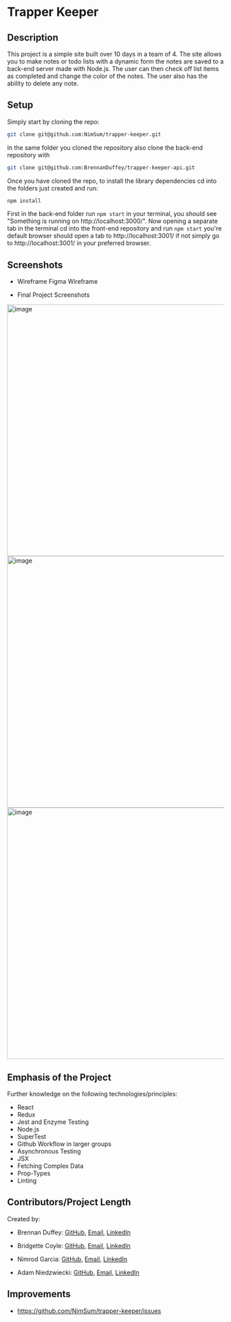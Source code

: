 # Trapper Keeper

## Description

This project is a simple site built over 10 days in a team of 4. The site allows you to make notes or todo lists with a dynamic form the notes are saved to a back-end server made with Node.js. The user can then check off list items as completed and change the color of the notes. The user also has the ability to delete any note.

## Setup

Simply start by cloning the repo:

```bash
git clone git@github.com:NimSum/trapper-keeper.git
```

In the same folder you cloned the repository also clone the back-end repository with 

```bash
git clone git@github.com:BrennanDuffey/trapper-keeper-api.git
```

Once you have cloned the repo, to install the library dependencies cd into the folders just created and run:

```bash
npm install
```

First in the back-end folder run `npm start` in your terminal, you should see "Something is running on http://localhost:3000/".  Now opening a separate tab in the terminal cd into the front-end repository and run `npm start` you're default browser should open a tab to http://localhost:3001/ if not simply go to http://localhost:3001/ in your preferred browser.

## Screenshots

  - Wireframe
<a src="https://www.figma.com/file/U6GeWtdSvzxAjGIRLYceXMnD/TrapperKeeper?node-id=0%3A1">Figma Wireframe</a>

  - Final Project Screenshots
  
<img width="583" alt="image" src="https://i.postimg.cc/wBt6b0f0/localhost-3002-2.png">
<img width="583" alt="image" src="https://i.postimg.cc/BQwkwsrf/localhost-3002-3.png">
<img width="583" alt="image" src="https://i.postimg.cc/t4YD1xvL/localhost-3002-1.png">



## Emphasis of the Project

Further knowledge on the following technologies/principles:

- React
- Redux
- Jest and Enzyme Testing
- Node.js
- SuperTest
- Github Workflow in larger groups
- Asynchronous Testing
- JSX
- Fetching Complex Data
- Prop-Types
- Linting


## Contributors/Project Length

Created by:
- Brennan Duffey: [GitHub](https://github.com/BrennanDuffey),
                [Email](mailto:BrennanDuffey@gmail.com),
                [LinkedIn](https://www.linkedin.com/in/brennan-duffey-8a387182/)

- Bridgette Coyle: [GitHub](https://github.com/B-Coyle), 
                [Email](mailto:bacoyle0409@gmail.com),
                [LinkedIn](https://www.linkedin.com/in/justinpyktel/)
                
- Nimrod Garcia: [GitHub](https://github.com/NimSum), 
                [Email](mailto:nimm.garcia@gmail.com),
                [LinkedIn](https://www.linkedin.com/in/justinpyktel/)
                
- Adam Niedzwiecki: [GitHub](https://github.com/SiimonStark), 
                [Email](mailto:AdamN8142@gmail.com),
                [LinkedIn](https://www.linkedin.com/in/justinpyktel/)


## Improvements

- https://github.com/NimSum/trapper-keeper/issues
